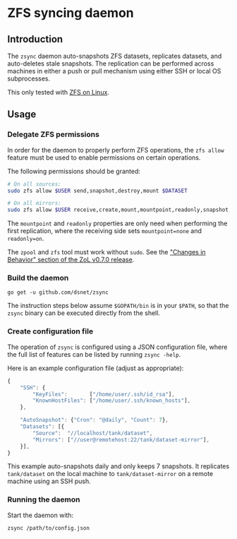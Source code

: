 # ZFS syncing daemon #


## Introduction ##

The `zsync` daemon auto-snapshots ZFS datasets, replicates datasets, and
auto-deletes stale snapshots. The replication can be performed across machines
in either a push or pull mechanism using either SSH or local OS subprocesses.

This only tested with [ZFS on Linux](http://zfsonlinux.org/).


## Usage ##

### Delegate ZFS permissions ###

In order for the daemon to properly perform ZFS operations, the `zfs allow`
feature must be used to enable permissions on certain operations.

The following permissions should be granted:
```bash
# On all sources:
sudo zfs allow $USER send,snapshot,destroy,mount $DATASET

# On all mirrors:
sudo zfs allow $USER receive,create,mount,mountpoint,readonly,snapshot,destroy,mount $DATASET
```

The `mountpoint` and `readonly` properties are only need when performing the
first replication, where the receiving side sets `mountpoint=none` and
`readonly=on`.

The `zpool` and `zfs` tool must work without `sudo`.
See the ["Changes in Behavior" section of the ZoL v0.7.0 release](https://github.com/zfsonlinux/zfs/releases/tag/zfs-0.7.0).

### Build the daemon ###

```go get -u github.com/dsnet/zsync```

The instruction steps below assume `$GOPATH/bin` is in your `$PATH`,
so that the `zsync` binary can be executed directly from the shell.

### Create configuration file ###

The operation of `zsync` is configured using a JSON configuration file,
where the full list of features can be listed by running `zsync -help`.

Here is an example configuration file (adjust as appropriate):
```javascript
{
	"SSH": {
		"KeyFiles":       ["/home/user/.ssh/id_rsa"],
		"KnownHostFiles": ["/home/user/.ssh/known_hosts"],
	},

	"AutoSnapshot": {"Cron": "@daily", "Count": 7},
	"Datasets": [{
		"Source":  "//localhost/tank/dataset",
		"Mirrors": ["//user@remotehost:22/tank/dataset-mirror"],
	}],
}
```

This example auto-snapshots daily and only keeps 7 snapshots.
It replicates `tank/dataset` on the local machine to `tank/dataset-mirror`
on a remote machine using an SSH push.

### Running the daemon ###

Start the daemon with:
```bash
zsync /path/to/config.json
```
